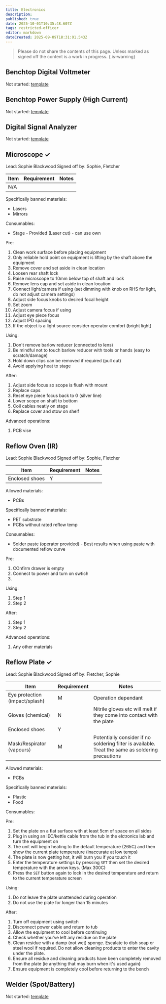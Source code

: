 ```yaml
---
title: Electronics
description: 
published: true
date: 2025-10-01T10:35:48.607Z
tags: restricted-officer
editor: markdown
dateCreated: 2025-09-09T18:31:01.543Z
---
```


> Please do not share the contents of this page.
> Unless marked as signed off the content is a work in progress.
{.is-warning}

## Benchtop Digital Voltmeter

Not started: [template](/docs/tool_inductions/guide#template)

## Benchtop Power Supply (High Current)

Not started: [template](/docs/tool_inductions/guide#template)

## Digital Signal Analyzer

Not started: [template](/docs/tool_inductions/guide#template)

## Microscope ✓

<!-- Once the documentation is complete and has been signed off etc add a ✓ to the tool name-->

Lead: Sophie Blackwood
Signed off by: Sophie, Fletcher

| Item  | Requirement | Notes  |
| - | - | - |
| N/A |  |  |

Specifically banned materials:

* Lasers
* Mirrors

Consumables:

* Stage - Provided (Laser cut) - can use own

Pre:

1. Clean work surface before placing equipment
1. Only reliable hold point on equipment is lifting by the shaft above the equipment
1. Remove cover and set aside in clean location
1. Loosen rear shaft lock
1. Raise microscope to 10mm below top of shaft and lock
1. Remove lens cap and set aside in clean location
1. Connect light/camera if using (set dimming with knob on RHS for light, do not adjust camera settings)
1. Adjust side focus knobs to desired focal height
1. Set zoom
1. Adjust camera focus if using
1. Adjust eye piece focus
1. Adjust IPD spacing
1. If the object is a light source consider operator comfort (bright light)

Using:

1. Don't remove barlow reducer (connected to lens)
1. Be mindful not to touch barlow reducer with tools or hands (easy to scratch/damage)
1. Hold down clips can be removed if required (pull out)
1. Avoid applying heat to stage

After:

1. Adjust side focus so scope is flush with mount
1. Replace caps
1. Reset eye piece focus back to 0 (silver line)
1. Lower scope on shaft to bottom
1. Coil cables neatly on stage
1. Replace cover and stow on shelf

Advanced operations:

1. PCB vise

## Reflow Oven (IR)

<!-- Once the documentation is complete and has been signed off etc add a ✓ to the tool name-->

Lead: Sophie Blackwood
Signed off by: Sophie, Fletcher

| Item  | Requirement | Notes  |
| - | - | - |
| Enclosed shoes                 | Y |  |

Allowed materials:

* PCBs

Specifically banned materials:

* PET substrate
* PCBs without rated reflow temp

Consumables:

* Solder paste (operator provided) - Best results when using paste with documented reflow curve

Pre:

1. COnfirm drawer is empty
1. Connect to power and turn on swtich
1. 

Using:

1. Step 1
1. Step 2

After:

1. Step 1
1. Step 2

Advanced operations:

1. Any other materials

## Reflow Plate ✓

Lead: Sophie Blackwood
Signed off by: Fletcher, Sophie

| Item  | Requirement | Notes  |
| - | - | - |
| Eye protection (impact/splash) | M | Operation dependant |
| Gloves (chemical)              | N | Nitrile gloves etc will melt if they come into contact with the plate |
| Enclosed shoes                 | Y |  |
| Mask/Respirator (vapours)      | M | Potentially consider if no soldering filter is available. Treat the same as soldering precautions |

Allowed materials:

* PCBs

Specifically banned materials:

* Plastic
* Food

Consumables:

Pre:

1. Set the plate on a flat surface with at least 5cm of space on all sides
1. Plug in using an IEC/kettle cable from the tub in the elctronics lab and turn the equipment on
1. The unit will begin heating to the default temperature (265C) and then show the current plate temperature (inaccurate at low temps)
1. The plate is now getting hot, it will burn you if you touch it
1. Enter the temperature settings by pressing `SET` then set the desired temperature with the arrow keys. (Max 300C)
1. Press the `SET` button again to lock in the desired temperature and return to the current temperature screen

Using:


1. Do not leave the plate unattended during operation
1. Do not use the plate for longer than 15 minutes

After:

1. Turn off equipment using switch
1. Disconnect power cable and return to tub
1. Allow the equipment to cool before continuing
1. Check whether you've left any residue on the plate
1. Clean residue with a damp (not wet) sponge. Escalate to dish soap or steel wool if required. Do not allow cleaning products to enter the cavity under the plate.
1. Ensure all residue and cleaning products have been completely removed from the plate (ie anything that may burn when it's used again)
1. Ensure equipment is completely cool before returning to the bench

## Welder (Spot/Battery)

Not started: [template](/docs/tool_inductions/guide#template)